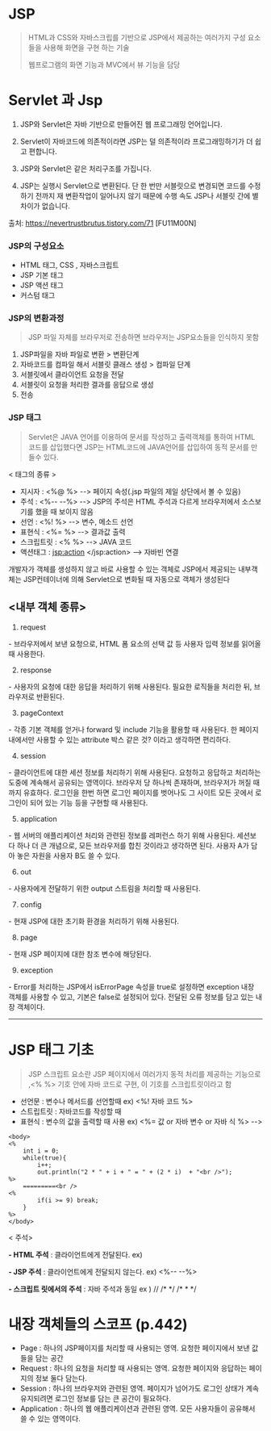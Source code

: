 # JSP 

> HTML과 CSS와 자바스크립를 기반으로 JSP에서 제공하는 여러가지 구성 요소들을 사용해 화면을 구현 하는 기술
>
> 웹프로그램의 화면 기능과 MVC에서 뷰 기능을 담당
>



# Servlet 과 Jsp

1. JSP와 Servlet은 자바 기반으로 만들어진 웹 프로그래밍 언어입니다.

2. Servlet이 자바코드에 의존적이라면 JSP는 덜 의존적이라 프로그래밍하기가 더 쉽고 편합니다.

3. JSP와 Servlet은 같은 처리구조를 가집니다.

4. JSP는 실행시 Servlet으로 변환된다. 단 한 번만 서블릿으로 변경되면 코드를 수정하기 전까지 재 변환작업이 일어나지 않기 때문에 수행 속도 JSP나 서블릿 간에 별 차이가 없습니다.



출처: https://nevertrustbrutus.tistory.com/71 [FU11M00N]

### JSP의 구성요소

* HTML 태그, CSS , 자바스크립트
* JSP 기본 태그 
* JSP 액션 태그 
* 커스텀 태그 



### JSP의 변환과정

> JSP 파일 자체를 브라우저로 전송하면 브라우저는 JSP요소들을 인식하지 못함 

1. JSP파일을 자바 파일로 변환  > 변환단계
2. 자바코드를 컴파일 해서 서블릿 클래스 생성 > 컴파일 단계 
3. 서블릿에서 클라이언트 요청을 전달
4. 서블릿이 요청을 처리한 결과를 응답으로 생성
5. 전송 



### JSP 태그 

> Servlet은 JAVA 언어를 이용하여 문서를 작성하고 출력객체를 통하여 HTML 코드를 삽입했다면 JSP는 HTML코드에 JAVA언어를 삽입하여 동적 문서를 만들수 있다.

< 태그의 종류 > 

- 지시자  : <%@ %> --> 페이지 속성(.jsp 파일의 제일 상단에서 볼 수 있음)
- 주석   : <%-- --%> --> JSP의 주석은 HTML 주석과 다르게 브라우저에서 소스보기를 했을 때 보이지 않음
- 선언   : <%! %> --> 변수, 메소드 선언
- 표현식  : <%= %> --> 결과값 출력
- 스크립트릿 : <% %> --> JAVA 코드
- 액션태그   : <jsp:action> </jsp:action> --> 자바빈 연결



개발자가 객체를 생성하지 않고 바로 사용할 수 있는 객체로 JSP에서 제공되는 내부객체는 JSP컨테이너에 의해 Servlet으로 변화될 때 자동으로 객체가 생성된다

## <내부 객체 종류>

1. request

\- 브라우저에서 보낸 요청으로, HTML 폼 요소의 선택 값 등 사용자 입력 정보를 읽어올 때 사용한다.

2. response

\- 사용자의 요청에 대한 응답을 처리하기 위해 사용된다. 필요한 로직들을 처리한 뒤, 브라우저로 반환된다.

3. pageContext

\- 각종 기본 객체를 얻거나 forward 및 include 기능을 활용할 때 사용된다. 한 페이지 내에서만 사용할 수 있는 attribute 박스 같은 것? 이라고 생각하면 편리하다. 

4. session 

\- 클라이언트에 대한 세션 정보를 처리하기 위해 사용된다. 요청하고 응답하고 처리하는 도중에 계속해서 공유되는 영역이다. 브라우저 당 하나씩 존재하며, 브라우저가 꺼질 때 까지 유효하다. 로그인을 한번 하면 로그인 페이지를 벗어나도 그 사이트 모든 곳에서 로그인이 되어 있는 기능 등을 구현할 때 사용된다.

5. application

\- 웹 서버의 애플리케이션 처리와 관련된 정보를 레퍼런스 하기 위해 사용된다. 세션보다 하나 더 큰 개념으로, 모든 브라우저를 합친 것이라고 생각하면 된다. 사용자 A가 담아 놓은 자원을 사용자 B도 쓸 수 있다. 

6. out

\- 사용자에게 전달하기 위한 output 스트림을 처리할 때 사용된다. 

7. config

\- 현재 JSP에 대한 초기화 환경을 처리하기 위해 사용된다.

8. page

\- 현재 JSP 페이지에 대한 참조 변수에 해당된다.

9. exception

\- Error를 처리하는 JSP에서 isErrorPage 속성을 true로 설정하면 exception 내장 객체를 사용할 수 있고, 기본은 false로 설정되어 있다. 전달된 오류 정보를 담고 있는 내장 객체이다. 

---



# JSP 태그 기초

> JSP 스크립트 요소란 JSP 페이지에서 여러가지 동적 처리를 제공하는 기능으로 ,<% %> 기호 안에 자바 코드로 구현, 이 기호를 스크립트릿이라고 함 

* 선언문 :  변수나 메서드를 선언할때           ex)  <%! 자바 코드 %> 
* 스트립트릿 : 자바코드를 작성할 때      
* 표현식 : 변수의 값을 출력할 때 사용        ex) <%= 값 or 자바 변수 or 자바 식 %> --> 

``` 
<body>
<%
	int i = 0;
	while(true){
		i++;
		out.println("2 * " + i + " = " + (2 * i)  + "<br />");
%>
	=========<br />
<%
		if(i >= 9) break;
	}
%>
</body>      
```





< 주석>  

  **- HTML 주석** : 클라이언트에게 전달된다.   ex)    <!--  -->

  **- JSP 주석** : 클라이언트에게 전달되지 않는다.   ex)    <%--  --%>

  **- 스크립트 릿에서의 주석** : 자바 주석과 동일   ex ) //     /\* \*/    /\* \* \*/ 





# 내장 객체들의 스코프 (p.442)



- Page : 하나의 JSP페이지를 처리할 때 사용되는 영역. 요청한 페이지에서 보낸 값들을 담는 공간
- Request : 하나의 요청을 처리할 때 사용되는 영역. 요청한 페이지와 응답하는 페이지의 정보 둘다 담는다.
-  Session : 하나의 브라우저와 관련된 영역. 페이지가 넘어가도 로그인 상태가 계속 유지되려면 로그인 정보를 담는 큰 공간이 필요하다.
- Application : 하나의 웹 애플리케이션과 관련된 영역. 모든 사용자들이 공유해서 쓸 수 있는 영역이다.









